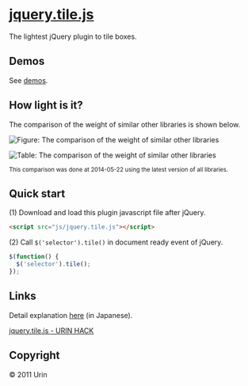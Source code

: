 # [jquery.tile.js](//urin.github.io/jquery.tile.js/)
The lightest jQuery plugin to tile boxes.

## Demos
See [demos](//urin.github.io/jquery.tile.js/).

## How light is it?

The comparison of the weight of similar other libraries is shown below.

![Figure: The comparison of the weight of similar other libraries](http://raw.githubusercontent.com/wiki/urin/jquery.tile.js/images/script-size-comparison-graph.png "The comparison of the weight of similar other libraries")

![Table: The comparison of the weight of similar other libraries](http://raw.githubusercontent.com/wiki/urin/jquery.tile.js/images/script-size-comparison-table.png "The comparison of the weight of similar other libraries")

<small>This comparison was done at 2014-05-22 using the latest version of all libraries.</small>

## Quick start
(1) Download and load this plugin javascript file after jQuery.  

```html
<script src="js/jquery.tile.js"></script>
```

(2) Call `$('selector').tile()` in document ready event of jQuery.  

```javascript
$(function() {
  $('selector').tile();
});
```

## Links
Detail explanation [here](//urin.github.io/posts/2013/release-jquery-tile-js/) (in Japanese).

[jquery.tile.js - URIN HACK](//urin.github.io/posts/2013/release-jquery-tile-js/)

## Copyright
&copy; 2011 Urin

